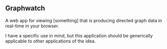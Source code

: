 Graphwatch
----------

A web app for viewing [something] that is producing directed graph
data in real-time in your browser.

I have a specific use in mind, but this application should be generically
applicable to other applications of the idea.
